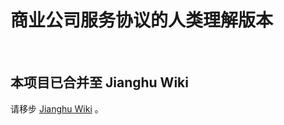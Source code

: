 # 商业公司服务协议的人类理解版本

<br />

## 本项目已合并至 Jianghu Wiki

请移步 [Jianghu Wiki](https://wiki.lioil.live/wiki/digital-privacy/i-dont-wanna-read-it/) 。
